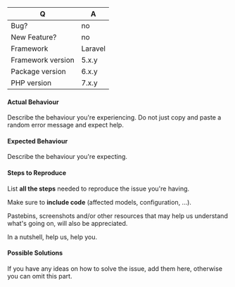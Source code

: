 | Q                 | A
| ----------------- | ---
| Bug?              | no|yes
| New Feature?      | no|yes
| Framework         | Laravel|Lumen
| Framework version | 5.x.y
| Package version   | 6.x.y
| PHP version       | 7.x.y

#### Actual Behaviour

Describe the behaviour you're experiencing. Do not just copy and paste a random error message and expect help.


#### Expected Behaviour

Describe the behaviour you're expecting.


#### Steps to Reproduce

List **all the steps** needed to reproduce the issue you're having.

Make sure to **include code** (affected models, configuration, ...).

Pastebins, screenshots and/or other resources that may help us understand what's going on, will also be appreciated.

In a nutshell, help us, help you.

#### Possible Solutions

If you have any ideas on how to solve the issue, add them here, otherwise you can omit this part.
